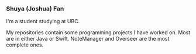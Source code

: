 ### Shuya (Joshua) Fan

I'm a student studying at UBC. 

My repositories contain some programming projects I have worked on. Most are in either Java or Swift. NoteManager and Overseer are the most complete ones.
